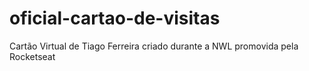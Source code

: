 # oficial-cartao-de-visitas
Cartão Virtual de Tiago Ferreira criado durante a NWL promovida pela Rocketseat
